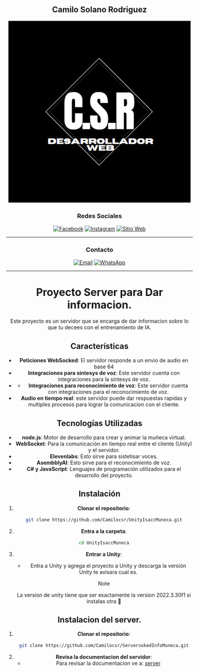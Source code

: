 <div align="center">

## Camilo Solano Rodriguez

![Camilo Solano Rodriguez](https://raw.githubusercontent.com/Camilocsr/reactportafoli/main/src/images/csr.png?token=GHSAT0AAAAAACVYZ7VTXPDKUO6GYI6GXXIWZV3RAUA)

### Redes Sociales

[![Facebook](https://img.shields.io/badge/Facebook-1877F2?style=for-the-badge&logo=facebook&logoColor=white)](https://www.facebook.com/camilosolanorodriguez/)
[![Instagram](https://img.shields.io/badge/Instagram-E4405F?style=for-the-badge&logo=instagram&logoColor=white)](https://www.instagram.com/camilosolanoro/)
[![Sitio Web](https://img.shields.io/badge/Camilo-000000?style=for-the-badge&logo=google-chrome&logoColor=white)](http://camilosolanorodriguez.com)

---

### Contacto

[![Email](https://img.shields.io/badge/Email-D14836?style=for-the-badge&logo=gmail&logoColor=white)](mailto:camilosolanorodiguez@gmail.com)
[![WhatsApp](https://img.shields.io/badge/WhatsApp-25D366?style=for-the-badge&logo=whatsapp&logoColor=white)](https://wa.me/+573136368783)

---

# Proyecto Server para Dar informacion.

Este proyecto es un servidor que se encarga de dar informacion sobre lo que tu decees con el entrenamiento de IA.

## Características

- **Peticiones WebSocked**: El servidor responde a un envio de audio en base 64
- **Integraciones para sintesys de voz**: Este servidor cuenta con integraciones para la sintesys de voz.
- - **Integraciones para reconocimiento de voz**: Este servidor cuenta con integraciones para el reconocimiento de voz.
- **Audio en tiempo real**: este servidor puede dar respuestas rapidas y multiples procesos para lograr la comunicacion con el cliente.

## Tecnologías Utilizadas

- **node.js**: Motor de desarrollo para crear y animar la muñeca virtual.
- **WebSocket**: Para la comunicación en tiempo real entre el cliente (Unity) y el servidor.
- **Elevenlabs**: Esto sirve para sistetisar voces.
- **AsembblyAI**: Esto sirve para el reconocimiento de voz. 
- **C# y JavaScript**: Lenguajes de programación utilizados para el desarrollo del proyecto.

## Instalación

1. **Clonar el repositorio**:
   ```sh
   git clone https://github.com/Camilocsr/UnityIsaccMuneca.git
   ```
2. **Entra a la carpeta**:
   ```sh
   cd UnityIsaccMuneca
   ```

3. **Entrar a Unity**:
   - Entra a Unity y agrega el proyecto a Unity y descarga la versión Unity te avisara cual es.
   > [!Note]
   > La version de unity tiene que ser exactamente la version 2022.3.30f1 si instalas otra 🤯

## Instalacion del server.
1. **Clonar el repositorio**:
   ```sh
   git clone https://github.com/Camilocsr/ServersokedInfoMuneca.git
   ```
2. **Revisa la documentacion del servidor**:
   - Para revisar la documentacion ve a: [server](https://github.com/Camilocsr/ServersokedInfoMuneca.git)